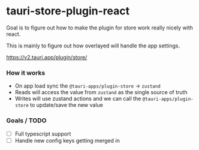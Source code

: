 # tauri-store-plugin-react 

Goal is to figure out how to make the plugin for store work really nicely with react. 

This is mainly to figure out how overlayed will handle the app settings.

https://v2.tauri.app/plugin/store/

### How it works
- On app load sync the `@tauri-apps/plugin-store` -> `zustand`
- Reads will access the value from `zustand` as the single source of truth
- Writes will use zustand actions and we can call the `@tauri-apps/plugin-store` to update/save the new value

### Goals / TODO

- [ ] Full typescript support
- [ ] Handle new config keys getting merged in
